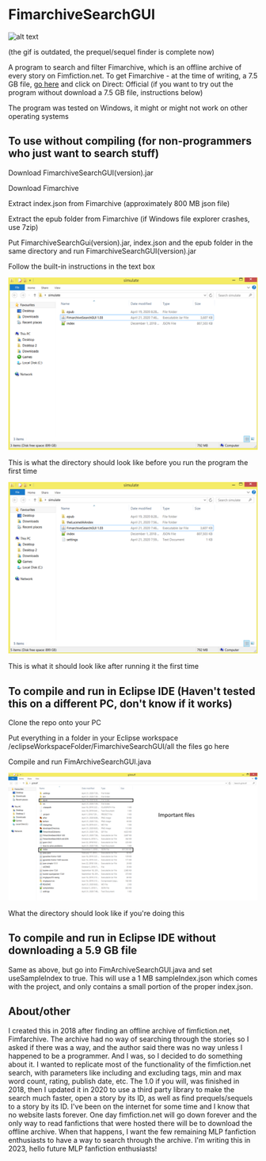 # FimarchiveSearchGUI

![alt text](/FimarchiveGUIdemo.gif)

(the gif is outdated, the prequel/sequel finder is complete now)

A program to search and filter Fimarchive, which is an offline archive of every story on Fimfiction.net.
To get Fimarchive - at the time of writing, a 7.5 GB file, [go here](https://www.fimfiction.net/user/116950/Fimfarchive/blog) and click on Direct: Official (if you want to try out the program without download a 7.5 GB file, instructions below)

The program was tested on Windows, it might or might not work on other operating systems

## To use without compiling (for non-programmers who just want to search stuff)

Download FimarchiveSearchGUI(version).jar

Download Fimarchive

Extract index.json from Fimarchive (approximately 800 MB json file)

Extract the epub folder from Fimarchive (if Windows file explorer crashes, use 7zip)

Put FimarchiveSearchGui(version).jar, index.json and the epub folder in the same directory and run FimarchiveSearchGUI(version).jar

Follow the built-in instructions in the text box

![alt text](/before.png)

This is what the directory should look like before you run the program the first time

![alt text](/after.PNG)

This is what it should look like after running it the first time

## To compile and run in Eclipse IDE (Haven't tested this on a different PC, don't know if it works)

Clone the repo onto your PC

Put everything in a folder in your Eclipse workspace
/eclipseWorkspaceFolder/FimarchiveSearchGUI/all the files go here

Compile and run FimArchiveSearchGUI.java

![alt text](developerDirectory.PNG)

What the directory should look like if you're doing this

## To compile and run in Eclipse IDE __without downloading a 5.9 GB file__

Same as above, but go into FimArchiveSearchGUI.java and set useSampleIndex to true. This will use a 1 MB sampleIndex.json which comes with the project, and only contains a small portion of the proper index.json.

## About/other

I created this in 2018 after finding an offline archive of fimfiction.net, Fimfarchive. The archive had no way of searching through the stories so I asked if there was a way, and the author said there was no way unless I happened to be a programmer. And I was, so I decided to do something about it. I wanted to replicate most of the functionality of the fimfiction.net search, with parameters like including and excluding tags, min and max word count, rating, publish date, etc. The 1.0 if you will, was finished in 2018, then I updated it in 2020 to use a third party library to make the search much faster, open a story by its ID, as well as find prequels/sequels to a story by its ID. I've been on the internet for some time and I know that no website lasts forever. One day fimfiction.net will go down forever and the only way to read fanfictions that were hosted there will be to download the offline archive. When that happens, I want the few remaining MLP fanfiction enthusiasts to have a way to search through the archive. I'm writing this in 2023, hello future MLP fanfiction enthusiasts!

